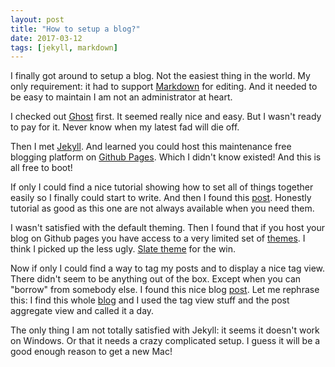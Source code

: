 ```yaml
---
layout: post
title: "How to setup a blog?"
date: 2017-03-12
tags: [jekyll, markdown]
---
```


I finally got around to setup a blog. Not the easiest thing in the world. My only requirement: it had to support [Markdown](https://daringfireball.net/projects/markdown/syntax) for editing. And it needed to be easy to maintain I am not an administrator at heart.

I checked out [Ghost](https://ghost.org/) first. It seemed really nice and easy. But I wasn't ready to pay for it. Never know when my latest fad will die off.

Then I met [Jekyll](https://jekyllrb.com/). And learned you could host this maintenance free blogging platform on [Github Pages](https://pages.github.com/). Which I didn't know existed! And this is all free to boot!

If only I could find a nice tutorial showing how to set all of things together easily so I finally could start to write. And then I found this [post](http://jmcglone.com/guides/github-pages/). Honestly tutorial as good as this one are not always available when you need them.

I wasn't satisfied with the default theming. Then I found that if you host your blog on Github pages you have access to a very limited set of [themes](https://pages.github.com/themes/). I think I picked up the less ugly. [Slate theme](https://github.com/pages-themes/slate) for the win.

Now if only I could find a way to tag my posts and to display a nice tag view. There didn't seem to be anything out of the box. Except when you can "borrow" from somebody else. I found this nice blog [post](https://codinfox.github.io/dev/2015/03/06/use-tags-and-categories-in-your-jekyll-based-github-pages/). Let me rephrase this: I find this whole [blog](https://github.com/codinfox/codinfox-lanyon) and I used the tag view stuff and the post aggregate view and called it a day.

The only thing I am not totally satisfied with Jekyll: it seems it doesn't work on Windows. Or that it needs a crazy complicated setup. I guess it will be a good enough reason to get a new Mac!